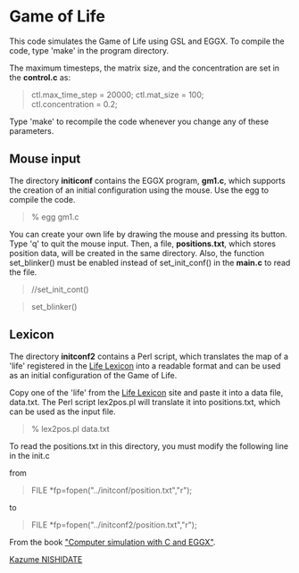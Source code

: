
# Game of Life

This code simulates the Game of Life using GSL and EGGX. To compile the code, type 'make' in the program directory.

The maximum timesteps, the matrix size, and the concentration are set in the **control.c** as: 

> ctl.max_time_step = 20000;
> ctl.mat_size = 100;        
> ctl.concentration = 0.2;  
> 
Type 'make' to recompile the code whenever you change any of these parameters.

## Mouse input

The directory **initiconf** contains the EGGX program, **gm1.c**, which supports the creation of an initial configuration using the mouse. Use the egg to compile the code.

> % egg gm1.c

You can create your own life by drawing the mouse and pressing its button. Type 'q' to quit the mouse input. Then, a file, **positions.txt**, which stores position data, will be created in the same directory. Also, the function set_blinker() must be enabled instead of set_init_conf() in the **main.c** to read the file.

> //set_init_cont()

> set_blinker()

## Lexicon

The directory **initconf2** contains a Perl script, which translates the map of a 'life' registered in the [Life Lexicon](http://www.radicaleye.com/lifepage/lexicon.html) into a readable format and can be used as an initial configuration of the Game of Life.

Copy one of the 'life' from the [Life Lexicon](http://www.radicaleye.com/lifepage/lexicon.html) site and paste it into a data file, data.txt. The Perl script lex2pos.pl will translate it into positions.txt, which can be used as the input file.

> % lex2pos.pl data.txt

To read the positions.txt in this directory, you must modify the following line in the init.c 

from

> FILE *fp=fopen("../initconf/position.txt","r");

to

> FILE *fp=fopen("../initconf2/position.txt","r");

From the book ["Computer simulation with C and EGGX"](http://web.cc.iwate-u.ac.jp/~nisidate/main.pdf).

[Kazume NISHIDATE](https://sites.google.com/site/nisidatelab/file-cabinet/the-team?authuser=0)

